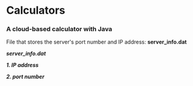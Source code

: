 # Calculators
### A cloud-based calculator with Java

File that stores the server's port number and IP address: **server_info.dat**

***server_info.dat***


***1. IP address***


***2. port number***
